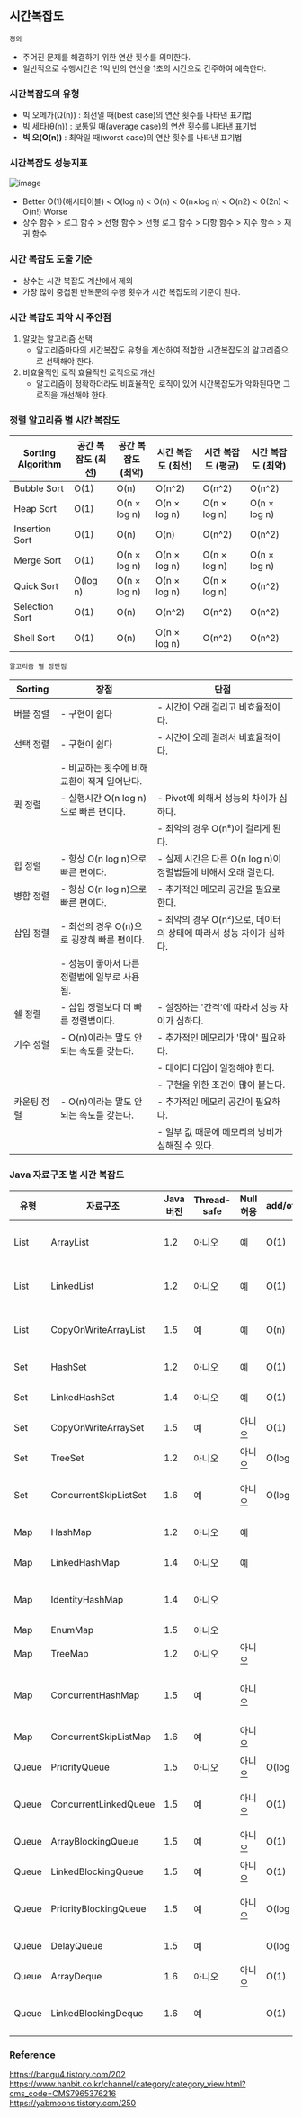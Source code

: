 ## 시간복잡도
`정의`
- 주어진 문제를 해결하기 위한 연산 횟수를 의미한다.
- 일반적으로 수행시간은 1억 번의 연산을 1초의 시간으로 간주하여 예측한다.

### 시간복잡도의 유형
- 빅 오메가(Ω(n)) : 최선일 때(best case)의 연산 횟수를 나타낸 표기법 
- 빅 세타(θ(n)) : 보통일 때(average case)의 연산 횟수를 나타낸 표기법
- **빅 오(O(n))** : 최악일 때(worst case)의 연산 횟수를 나타낸 표기법

### 시간복잡도 성능지표
![image](https://github.com/user-attachments/assets/7e4c4193-34dd-4584-849d-4599b021da9e)

- Better O(1)(해시테이블) < O(log n) < O(n) < O(n×log n) < O(n2) < O(2n) < O(n!) Worse
- 상수 함수 > 로그 함수 > 선형 함수 > 선형 로그 함수 >  다항 함수 > 지수 함수 > 재귀 함수

### 시간 복잡도 도출 기준
- 상수는 시간 복잡도 계산에서 제외
- 가장 많이 중첩된 반복문의 수행 횟수가 시간 복잡도의 기준이 된다.

### 시간 복잡도 파악 시 주안점
1. 알맞는 알고리즘 선택
   - 알고리즘마다의 시간복잡도 유형을 계산하여 적합한 시간복잡도의 알고리즘으로 선택해야 한다.
2. 비효율적인 로직 효율적인 로직으로 개선
   - 알고리즘이 정확하더라도 비효율적인 로직이 있어 시간복잡도가 악화된다면 그 로직을 개선해야 한다.

### 정렬 알고리즘 별 시간 복잡도

| Sorting Algorithm | 공간 복잡도 (최선) | 공간 복잡도 (최악) | 시간 복잡도 (최선) | 시간 복잡도 (평균) | 시간 복잡도 (최악) |
|-------------------|--------------------|--------------------|--------------------|--------------------|--------------------|
| Bubble Sort       | O(1)               | O(n)               | O(n^2)             | O(n^2)             | O(n^2)             |
| Heap Sort         | O(1)               | O(n × log n)       | O(n × log n)       | O(n × log n)       | O(n × log n)       |
| Insertion Sort    | O(1)               | O(n)               | O(n)               | O(n^2)             | O(n^2)             |
| Merge Sort        | O(1)               | O(n × log n)       | O(n × log n)       | O(n × log n)       | O(n × log n)       |
| Quick Sort        | O(log n)           | O(n × log n)       | O(n × log n)       | O(n × log n)       | O(n^2)             |
| Selection Sort    | O(1)               | O(n)               | O(n^2)             | O(n^2)             | O(n^2)             |
| Shell Sort        | O(1)               | O(n)               | O(n × log n)       | O(n^2)             | O(n^2)             |

`알고리즘 별 장단점`

| Sorting  | 장점                                                                 | 단점                                                                 |
|----------|----------------------------------------------------------------------|----------------------------------------------------------------------|
| 버블 정렬 | - 구현이 쉽다                                                         | - 시간이 오래 걸리고 비효율적이다.                                    |
| 선택 정렬 | - 구현이 쉽다                                                         | - 시간이 오래 걸려서 비효율적이다.                                    |
|          | - 비교하는 횟수에 비해 교환이 적게 일어난다.                           |                                                                      |
| 퀵 정렬   | - 실행시간 O(n log n)으로 빠른 편이다.                                | - Pivot에 의해서 성능의 차이가 심하다.                                |
|          |                                                                      | - 최악의 경우 O(n²)이 걸리게 된다.                                   |
| 힙 정렬   | - 항상 O(n log n)으로 빠른 편이다.                                   | - 실제 시간은 다른 O(n log n)이 정렬법들에 비해서 오래 걸린다.        |
| 병합 정렬 | - 항상 O(n log n)으로 빠른 편이다.                                   | - 추가적인 메모리 공간을 필요로 한다.                                 |
| 삽입 정렬 | - 최선의 경우 O(n)으로 굉장히 빠른 편이다.                           | - 최악의 경우 O(n²)으로, 데이터의 상태에 따라서 성능 차이가 심하다.  |
|          | - 성능이 좋아서 다른 정렬법에 일부로 사용됨.                           |                                                                      |
| 쉘 정렬   | - 삽입 정렬보다 더 빠른 정렬법이다.                                   | - 설정하는 '간격'에 따라서 성능 차이가 심하다.                        |
| 기수 정렬 | - O(n)이라는 말도 안 되는 속도를 갖는다.                             | - 추가적인 메모리가 '많이' 필요하다.                                  |
|          |                                                                      | - 데이터 타입이 일정해야 한다.                                       |
|          |                                                                      | - 구현을 위한 조건이 많이 붙는다.                                    |
| 카운팅 정렬| - O(n)이라는 말도 안 되는 속도를 갖는다.                             | - 추가적인 메모리 공간이 필요하다.                                   |
|          |                                                                      | - 일부 값 때문에 메모리의 낭비가 심해질 수 있다.                     |

### Java 자료구조 별 시간 복잡도

| 유형   | 자료구조                  | Java 버전 | Thread-safe | Null 허용 | add/offer   | remove/poll | get/peek    | contains    | iterator.remove | next        | size        | 특징                                                        |
|--------|---------------------------|-----------|-------------|-----------|-------------|-------------|-------------|-------------|-----------------|-------------|-------------|------------------------------------------------------------|
| List   | ArrayList                 | 1.2       | 아니오      | 예        | O(1)        | O(n)        | O(1)        | O(n)        | O(n)            |             |             | 데이터 추가/삭제 시 복사 발생; 인덱스로 빠른 검색          |
| List   | LinkedList                | 1.2       | 아니오      | 예        | O(1)        | O(1)        | O(n)        | O(n)        | O(1)            |             |             | 데이터 추가/삭제 빠름; 검색 시 순회 필요                   |
| List   | CopyOnWriteArrayList      | 1.5       | 예          | 예        | O(n)        | O(n)        | O(1)        | O(n)        | O(n)            |             |             | 수정 적고 읽기 많은 경우 효율적; 쓰기 시 복사 발생          |
| Set    | HashSet                   | 1.2       | 아니오      | 예        | O(1)        | O(1)        |             | O(1)        |                 | O(h/n)      |             | 순서 없이 저장; 중복 허용 안 함; null 허용                 |
| Set    | LinkedHashSet             | 1.4       | 아니오      | 예        | O(1)        | O(1)        |             | O(1)        |                 | O(1)        |             | 저장 순서 유지; null 허용                                  |
| Set    | CopyOnWriteArraySet       | 1.5       | 예          | 아니오     | O(1)        |             |             | O(1)        |                 | O(1)        |             | 메모리 사용 적음; 빠름; null 허용 안 함                    |
| Set    | TreeSet                   | 1.2       | 아니오      | 아니오     | O(log n)    | O(log n)    |             | O(log n)    |                 | O(log n)    |             | 객체 기준 정렬; 느림; null 허용 안 함                      |
| Set    | ConcurrentSkipListSet     | 1.6       | 예          | 아니오     | O(log n)    |             |             | O(log n)    |                 | O(1)        |             | TreeSet처럼 정렬; 병렬 처리에 효율적; null 허용 안 함      |
| Map    | HashMap                   | 1.2       | 아니오      | 예        |             |             | O(1)        | O(1)        |                 | O(h/n)      |             | 순서 없이 저장; null 키와 값 허용                          |
| Map    | LinkedHashMap             | 1.4       | 아니오      | 예        |             |             | O(1)        | O(1)        |                 | O(1)        |             | 저장 순서 유지; null 키와 값 허용                          |
| Map    | IdentityHashMap           | 1.4       | 아니오      |           |             |             | O(1)        | O(1)        |                 | O(h/n)      |             | 동일성(identity) 비교 사용; Map 표준에 부합하지 않음       |
| Map    | EnumMap                   | 1.5       | 아니오      |           |             |             | O(1)        | O(1)        |                 | O(1)        |             | Enum 키 전용; 빠름                                         |
| Map    | TreeMap                   | 1.2       | 아니오      | 아니오     |             |             | O(log n)    | O(log n)    |                 | O(log n)    |             | 정렬된 상태로 저장; null 키 허용 안 함                     |
| Map    | ConcurrentHashMap         | 1.5       | 예          | 아니오     |             |             | O(1)        | O(1)        |                 | O(h/n)      |             | thread-safe; SynchronizedMap보다 빠름; null 허용 안 함     |
| Map    | ConcurrentSkipListMap     | 1.6       | 예          | 아니오     |             |             | O(log n)    | O(log n)    |                 | O(1)        |             | 정렬 및 병렬 처리 효율적; null 허용 안 함                  |
| Queue  | PriorityQueue             | 1.5       | 아니오      | 아니오     | O(log n)    | O(log n)    | O(1)        |             |                 |             | O(1)        | 자연 순서에 따라 정렬; null 허용 안 함                     |
| Queue  | ConcurrentLinkedQueue     | 1.5       | 예          | 아니오     | O(1)        | O(1)        | O(1)        |             |                 |             | O(n)        | FIFO 방식; size()는 O(n); null 허용 안 함                  |
| Queue  | ArrayBlockingQueue        | 1.5       | 예          | 아니오     | O(1)        | O(1)        | O(1)        |             |                 |             | O(1)        | 고정 크기 배열; FIFO                                       |
| Queue  | LinkedBlockingQueue       | 1.5       | 예          | 아니오     | O(1)        | O(1)        | O(1)        |             |                 |             | O(1)        | 크기 지정 안 하면 무제한; FIFO                             |
| Queue  | PriorityBlockingQueue     | 1.5       | 예          | 아니오     | O(log n)    | O(log n)    | O(1)        |             |                 |             | O(1)        | PriorityQueue와 동일한 정렬; null 허용 안 함               |
| Queue  | DelayQueue                | 1.5       | 예          |             | O(log n)    | O(log n)    | O(1)        |             |                 |             | O(1)        | 지연 만료 시 요소 반환; null 허용 안 함                    |
| Queue  | ArrayDeque                | 1.6       | 아니오      | 아니오     | O(1)        | O(1)        | O(1)        |             |                 |             | O(1)        | 양쪽에서 추가/삭제 가능; 확장 가능 배열                    |
| Queue  | LinkedBlockingDeque       | 1.6       | 예          |             | O(1)        | O(1)        | O(1)        |             |                 |             | O(1)        | 양쪽에서 추가/삭제 가능; 무제한 인스턴스화 가능            |

### Reference
<https://bangu4.tistory.com/202><br>
<https://www.hanbit.co.kr/channel/category/category_view.html?cms_code=CMS7965376216><br>
<https://yabmoons.tistory.com/250><br>